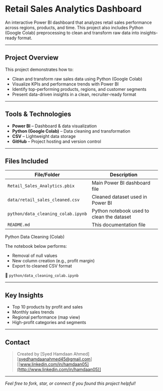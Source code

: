 #  Retail Sales Analytics Dashboard

An interactive Power BI dashboard that analyzes retail sales performance across regions, products, and time. This project also includes Python (Google Colab) preprocessing to clean and transform raw data into insights-ready format.

---

##  Project Overview

This project demonstrates how to:

* Clean and transform raw sales data using Python (Google Colab)
* Visualize KPIs and performance trends with Power BI
* Identify top-performing products, regions, and customer segments
* Present data-driven insights in a clean, recruiter-ready format

---

##  Tools & Technologies

* **Power BI** – Dashboard & data visualization
* **Python (Google Colab)** – Data cleaning and transformation
* **CSV** – Lightweight data storage
* **GitHub** – Project hosting and version control

---

## Files Included

| File/Folder                        | Description                               |
| ---------------------------------- | ----------------------------------------- |
| `Retail_Sales_Analytics.pbix`      | Main Power BI dashboard file              |
| `data/retail_sales_cleaned.csv`    | Cleaned dataset used in Power BI          |
| `python/data_cleaning_colab.ipynb` | Python notebook used to clean the dataset |
| `README.md`                        | This documentation file                   |
Python Data Cleaning (Colab)

The notebook below performs:

* Removal of null values
* New column creation (e.g., profit margin)
* Export to cleaned CSV format

📄 `python/data_cleaning_colab.ipynb`

---

##  Key Insights

* Top 10 products by profit and sales
* Monthly sales trends
* Regional performance (map view)
* High-profit categories and segments

---

##  Contact

> Created by \[Syed Hamdaan Ahmed]
>  \[[syedhamdaanahmed45@gmail.com](mailto:syedhamdaanahmed45@gmail.com)]
>  \[[www.linkedin.com/in/hamdaan05](http://www.linkedin.com/in/hamdaan05)]

---

 *Feel free to fork, star, or connect if you found this project helpful!*

